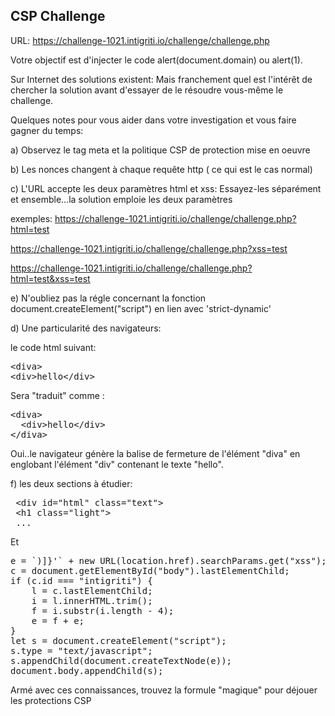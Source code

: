## CSP Challenge

URL: https://challenge-1021.intigriti.io/challenge/challenge.php

Votre objectif est d'injecter le code alert(document.domain) ou alert(1).

Sur Internet des solutions existent: Mais franchement quel est l'intérêt de chercher la solution avant d'essayer de le résoudre vous-même le challenge.


Quelques notes pour vous aider dans votre investigation et vous faire gagner du temps:

a) Observez le tag meta et la politique CSP de protection mise en oeuvre

b) Les nonces changent à chaque requête http ( ce qui est le cas normal)

c) L'URL accepte les deux paramètres html et xss: Essayez-les séparément et ensemble...la solution emploie les deux paramètres

exemples:
https://challenge-1021.intigriti.io/challenge/challenge.php?html=test

https://challenge-1021.intigriti.io/challenge/challenge.php?xss=test

https://challenge-1021.intigriti.io/challenge/challenge.php?html=test&xss=test

e) N'oubliez pas la régle concernant la fonction document.createElement("script") en lien avec 'strict-dynamic'


d) Une particularité des navigateurs:

le code html suivant:

<pre>
&lt;diva&gt;
&lt;div>hello&lt;/div>
</pre>


Sera "traduit" comme :

<pre>&lt;diva&gt;
  &lt;div>hello&lt;/div>
&lt;/diva&gt;</pre>

Oui..le navigateur génère la balise de fermeture de l'élément "diva" en englobant l'élément "div" contenant le texte "hello".

f) les deux sections à étudier:
<pre>
 &lt;div id="html" class="text">
 &lt;h1 class="light">
 ...</pre>
 
 Et 
 
<pre>
e = `)]}'` + new URL(location.href).searchParams.get("xss");
c = document.getElementById("body").lastElementChild;
if (c.id === "intigriti") {
    l = c.lastElementChild;
    i = l.innerHTML.trim();
    f = i.substr(i.length - 4);
    e = f + e;
}
let s = document.createElement("script");
s.type = "text/javascript";
s.appendChild(document.createTextNode(e));
document.body.appendChild(s);</pre>
Armé avec ces connaissances, trouvez la formule "magique" pour déjouer les protections CSP


